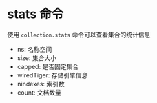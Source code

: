 # stats 命令
使用 `collection.stats` 命令可以查看集合的统计信息

- ns: 名称空间
- size: 集合大小
- capped: 是否固定集合
- wiredTiger: 存储引擎信息
- nindexes: 索引数
- count: 文档数量